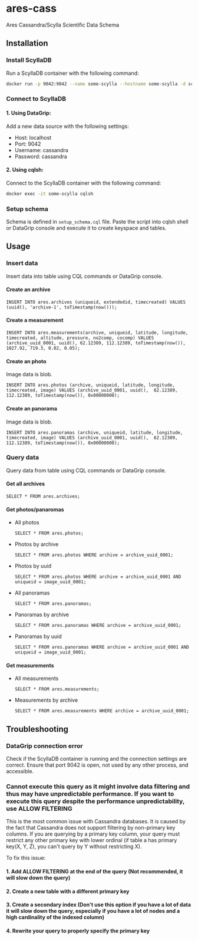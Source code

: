 # ares-cass

Ares Cassandra/Scylla Scientific Data Schema

## Installation

### Install ScyllaDB
Run a ScyllaDB container with the following command:

```bash
docker run -p 9042:9042 --name some-scylla --hostname some-scylla -d scylladb/scylla
```

### Connect to ScyllaDB

#### 1. Using DataGrip:

Add a new data source with the following settings:

- Host: localhost
- Port: 9042
- Username: cassandra
- Password: cassandra

#### 2. Using cqlsh:

Connect to the ScyllaDB container with the following command:

```bash
docker exec -it some-scylla cqlsh
```

### Setup schema

Schema is defined in `setup_schema.cql` file. Paste the script into cqlsh shell or DataGrip console and execute it to create keyspace and tables.

## Usage

### Insert data

Insert data into table using CQL commands or DataGrip console.

#### Create an archive

```cql
INSERT INTO ares.archives (uniqueid, extendedid, timecreated) VALUES (uuid(), 'archive-1', toTimestamp(now()));
```

#### Create a measurement

```cql
INSERT INTO ares.measurements(archive, uniqueid, latitude, longitude, timecreated, altitude, pressure, no2comp, cocomp) VALUES (archive_uuid_0001, uuid(), 62.12389, 112.12389, toTimestamp(now()), 1027.92, 719.3, 0.02, 0.05);
```

#### Create an photo

Image data is blob.
```cql
INSERT INTO ares.photos (archive, uniqueid, latitude, longitude, timecreated, image) VALUES (archive_uuid_0001, uuid(),  62.12389, 112.12389, toTimestamp(now()), 0x00000000);
```

#### Create an panorama

Image data is blob.
```cql
INSERT INTO ares.panoramas (archive, uniqueid, latitude, longitude, timecreated, image) VALUES (archive_uuid_0001, uuid(),  62.12389, 112.12389, toTimestamp(now()), 0x00000000);
```

### Query data

Query data from table using CQL commands or DataGrip console.

#### Get all archives

```cql
SELECT * FROM ares.archives;
```

#### Get photos/panaromas

- All photos
    ```cql
    SELECT * FROM ares.photos;
    ```
- Photos by archive
    ```cql
    SELECT * FROM ares.photos WHERE archive = archive_uuid_0001;
    ```
- Photos by uuid
    ```cql
    SELECT * FROM ares.photos WHERE archive = archive_uuid_0001 AND uniqueid = image_uuid_0001;
    ```

- All panoramas
    ```cql
    SELECT * FROM ares.panoramas;
    ```
- Panoramas by archive
    ```cql
    SELECT * FROM ares.panoramas WHERE archive = archive_uuid_0001;
    ```
- Panoramas by uuid
    ```cql
    SELECT * FROM ares.panoramas WHERE archive = archive_uuid_0001 AND uniqueid = image_uuid_0001;
    ```
  
#### Get measurements

- All measurements
    ```cql
    SELECT * FROM ares.measurements;
    ```
- Measurements by archive
    ```cql
    SELECT * FROM ares.measurements WHERE archive = archive_uuid_0001;
    ```

## Troubleshooting

### DataGrip connection error

Check if the ScyllaDB container is running and the connection settings are correct. Ensure that port 9042 is open, not used by any other process, and accessible.

### Cannot execute this query as it might involve data filtering and thus may have unpredictable performance. If you want to execute this query despite the performance unpredictability, use ALLOW FILTERING

This is the most common issue with Cassandra databases. It is caused by the fact that Cassandra does not support filtering by non-primary key columns. If you are querying by a primary key column, your query must restrict any other primary key with lower ordinal (if table a has primary key(X, Y, Z), you can't query by Y without restricting X).

To fix this issue:

#### 1. Add ALLOW FILTERING at the end of the query (Not recommended, it will slow down the query)

#### 2. Create a new table with a different primary key

#### 3. Create a secondary index (Don't use this option if you have a lot of data it will slow down the query, especially if you have a lot of nodes and a high cardinality of the indexed column)

#### 4. Rewrite your query to properly specify the primary key

